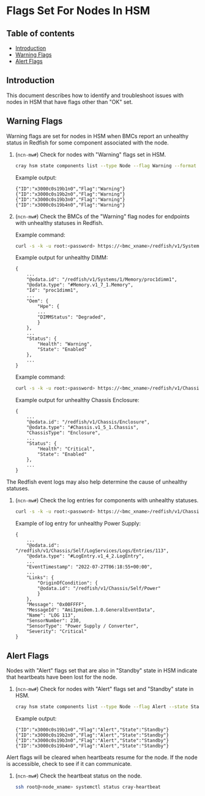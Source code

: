 # Flags Set For Nodes In HSM

## Table of contents

- [Introduction](#introduction)
- [Warning Flags](#warning-flags)
- [Alert Flags](#alert-flags)

## Introduction

This document describes how to identify and troubleshoot issues with nodes in HSM that have flags other than "OK" set.

## Warning Flags

Warning flags are set for nodes in HSM when BMCs report an unhealthy status in Redfish for some component associated with the node.

1. (`ncn-mw#`) Check for nodes with "Warning" flags set in HSM.

    ```bash
    cray hsm state components list --type Node --flag Warning --format json | jq '.Components[] | { ID: .ID, Flag: .Flag }' -c | sort -V | jq -c
    ```

    Example output:

    ```text
    {"ID":"x3000c0s19b1n0","Flag":"Warning"}
    {"ID":"x3000c0s19b2n0","Flag":"Warning"}
    {"ID":"x3000c0s19b3n0","Flag":"Warning"}
    {"ID":"x3000c0s19b4n0","Flag":"Warning"}
    ```

1. (`ncn-mw#`) Check the BMCs of the "Warning" flag nodes for endpoints with unhealthy statuses in Redfish.

    Example command:

    ```bash
    curl -s -k -u root:<password> https://<bmc_xname>/redfish/v1/Systems/1/Memory/proc1dimm1 | jq
    ```

    Example output for unhealthy DIMM:

    ```text
    {
        ...
        "@odata.id": "/redfish/v1/Systems/1/Memory/proc1dimm1",
        "@odata.type": "#Memory.v1_7_1.Memory",
        "Id": "proc1dimm1",
        ...
        "Oem": {
            "Hpe": {
            ...
            "DIMMStatus": "Degraded",
            }
        },
        ...
        "Status": {
            "Health": "Warning",
            "State": "Enabled"
        },
        ...
    } 
    ```

    Example command:

    ```bash
    curl -s -k -u root:<password> https://<bmc_xname>/redfish/v1/Chassis/Enclosure | jq
    ```

    Example output for unhealthy Chassis Enclosure:

    ```text
    {
        ...
        "@odata.id": "/redfish/v1/Chassis/Enclosure",
        "@odata.type": "#Chassis.v1_5_1.Chassis",
        "ChassisType": "Enclosure",
        ...
        "Status": {
            "Health": "Critical",
            "State": "Enabled"
        },
        ...
    }
    ```

The Redfish event logs may also help determine the cause of unhealthy statuses.

1. (`ncn-mw#`) Check the log entries for components with unhealthy statuses.

    ```bash
    curl -s -k -u root:<password> https://<bmc_xname>/redfish/v1/Chassis/Self/LogServices/Logs/Entries/<num> | jq
    ```

    Example of log entry for unhealthy Power Supply:

    ```text
    {
        ...
        "@odata.id": "/redfish/v1/Chassis/Self/LogServices/Logs/Entries/113",
        "@odata.type": "#LogEntry.v1_4_2.LogEntry",
        ...
        "EventTimestamp": "2022-07-27T06:18:55+00:00",
        ...
        "Links": {
            "OriginOfCondition": {
            "@odata.id": "/redfish/v1/Chassis/Self/Power"
            }
        },
        "Message": "0x00FFFF",
        "MessageId": "AmiIpmiOem.1.0.GeneralEventData",
        "Name": "LOG 113",
        "SensorNumber": 230,
        "SensorType": "Power Supply / Converter",
        "Severity": "Critical"
    }
    ```

## Alert Flags

Nodes with "Alert" flags set that are also in "Standby" state in HSM indicate that heartbeats have been lost for the node.

1. (`ncn-mw#`) Check for nodes with "Alert" flags set and "Standby" state in HSM.

    ```bash
    cray hsm state components list --type Node --flag Alert --state Standby --format json | jq '.Components[] | { ID: .ID, Flag: .Flag, State: .State }' -c | sort -V | jq -c
    ```

    Example output:

    ```text
    {"ID":"x3000c0s19b1n0","Flag":"Alert","State":"Standby"}
    {"ID":"x3000c0s19b2n0","Flag":"Alert","State":"Standby"}
    {"ID":"x3000c0s19b3n0","Flag":"Alert","State":"Standby"}
    {"ID":"x3000c0s19b4n0","Flag":"Alert","State":"Standby"}
    ```

Alert flags will be cleared when heartbeats resume for the node. If the node is accessible, check to see if it can communicate.

1. (`ncn-mw#`) Check the heartbeat status on the node.

    ```bash
    ssh root@<node_xname> systemctl status cray-heartbeat
    ```
